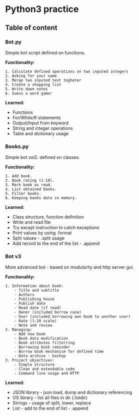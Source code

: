 # Python3 practice
## Table of content
### Bot.py
Simple bot script defined on functions. 

**Functionality:**
    
    1. Calculate defined operations on two inputed integers
    2. Asking for your name
    3. Merge two inputed text togheter
    4. Create a shopping list
    5. Write down notes
    6. Guess a word game!

**Learned:**
* Functions
* For/While/If statements
* Output/Input from keyword
* String and integer operations
* Table and dictionary usage
### Books.py
Simple bot vol2. defined on classes.

**Functionality:**

    1. Add book.
    2. Book rating (1-10).
    3. Mark book as read.
    4. List obtained books.
    5. Filter books.
    6. Keeping books data in memory.
    
**Learned:**
* Class structure, function definition
* Write and read file
* Try except instruction to catch exceptions
* Print values by using .format 
* Split values - .split usage
* Add record to the end of the list - .append

### Bot v3
More advanced bot - based on modularity and http server gui.

**Functionality:**

    1. Information about book:
        - Title and subtitle
        - Authors
        - Publishing house
        - Publish date
        - Read date (if read)
        - Owner (included borrow case)
        - User (included borrowing own book to another user)
        - Rate (1-10 scale)
        - Note and review
    2. Managing:
        - Add new book
        - Book data modification
        - Book atributes filterring
        - Borrowing book reminder
        - Borrow book mechanism for defined time
        - Data archive - backup
    3. Project objectives:
        - Simple structure
        - Clean and extendable code
        - Command line usage and HTTP
        
**Learned:**
* JSON library - json.load, dump and dictionary referencing 
* OS library - list all files in dir (.listdir)
* Strings - usage of split, lower, replace
* List - add to the end of list - .append
